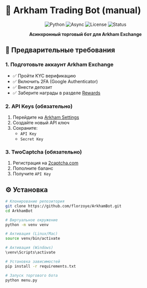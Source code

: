# 🚀 Arkham Trading Bot (manual)

<div align="center">

![Python](https://img.shields.io/badge/Python-3.10%2B-blue)
![Async](https://img.shields.io/badge/Async-Yes-green)
![License](https://img.shields.io/badge/License-MIT-yellow)
![Status](https://img.shields.io/badge/Status-Production%20Ready-success)

**Асинхронный торговый бот для Arkham Exchange**

</div>

## 🎯 Предварительные требования

### 1. Подготовьте аккаунт Arkham Exchange
- ✅ Пройти KYC верификацию
- ✅ Включить 2FA (Google Authenticator)
- ✅ Внести депозит 
- ✅ Заберите награды в разделе [Rewards](https://arkm.com/rewards) 

### 2. API Keys (обязательно)
1. Перейдите на [Arkham Settings](https://arkm.com/settings/api-keys)
2. Создайте новый API ключ
3. Сохраните:
   - `API Key`
   - `Secret Key`

### 3. TwoCaptcha (обязательно)
1. Регистрация на [2captcha.com](https://2captcha.com/)
2. Пополните баланс 
3. Получите `API Key`

## ⚙️ Установка

```bash
# Клонирование репозитория
git clone https://github.com/florzoye/ArkhamBot.git
cd ArkhamBot

# Виртуальное окружение
python -m venv venv

# Активация (Linux/Mac)
source venv/bin/activate

# Активация (Windows)
\venv\Scripts\activate

# Установка зависимостей
pip install -r requirements.txt

# Запуск торгового бота
python menu.py 